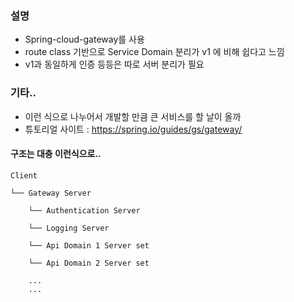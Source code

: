 ### 설명
- Spring-cloud-gateway를 사용
- route class 기반으로 Service Domain 분리가 v1 에 비해 쉽다고 느낌
- v1과 동일하게 인증 등등은 따로 서버 분리가 필요

### 기타..
- 이런 식으로 나누어서 개발할 만큼 큰 서비스를 할 날이 올까
- 튜토리얼 사이트 : https://spring.io/guides/gs/gateway/

#### 구조는 대충 이런식으로..
    
    Client 

    └── Gateway Server

        └── Authentication Server
    
        └── Logging Server
    
        └── Api Domain 1 Server set
    
        └── Api Domain 2 Server set
    
        ...
        ...
